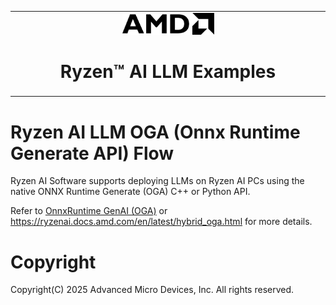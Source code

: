 <table class="sphinxhide" width="100%">
 <tr width="100%">
    <td align="center"><img src="https://raw.githubusercontent.com/Xilinx/Image-Collateral/main/xilinx-logo.png" width="30%"/><h1> Ryzen™ AI LLM Examples </h1>
    </td>
 </tr>
</table>

# Ryzen AI LLM OGA (Onnx Runtime Generate API) Flow  

Ryzen AI Software supports deploying LLMs on Ryzen AI PCs using the native ONNX Runtime Generate (OGA) C++ or Python API. 

Refer to [OnnxRuntime GenAI (OGA)](oga_api/README.md) or https://ryzenai.docs.amd.com/en/latest/hybrid_oga.html for more details. 




# Copyright

Copyright(C) 2025 Advanced Micro Devices, Inc. All rights reserved.
